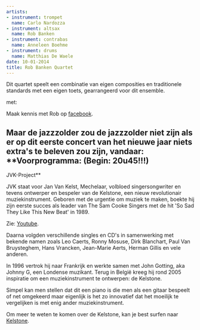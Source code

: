```yaml
---
artists:
- instrument: trompet
  name: Carlo Nardozza
- instrument: altsax
  name: Rob Banken
- instrument: contrabas
  name: Anneleen Boehme
- instrument: drums
  name: Matthias De Waele
date: 10-01-2014
title: Rob Banken Quartet
---
```

Dit quartet speelt een combinatie van eigen composities en traditionele standards met een eigen toets, gearrangeerd voor dit ensemble. 

met: 

Maak kennis met Rob op [facebook](https://www.facebook.com/rob.banken). 

**Maar de jazzzolder zou de jazzzolder niet zijn als er op dit eerste concert van het nieuwe jaar niets extra's te beleven zou zijn, vandaar:**
 **Voorprogramma: (Begin: 20u45!!!)
---------------------------------

JVK-Project** 

JVK staat voor Jan Van Kelst, Mechelaar, volbloed singersongwriter en tevens ontwerper en bespeler van de 
Kelstone, een nieuw revolutionair muziekinstrument. 
Geboren met de urgentie om muziek te maken, boekte hij zijn eerste succes als leader van The Sam Cooke 
Singers met de hit 'So Sad They Like This New Beat' in 1989. 

Zie: [Youtube](http://youtu.be/uEC2KliyWpQ). 

Daarna volgden verschillende singles en CD's in samenwerking met bekende namen zoals Leo Caerts, Ronny Mosuse, 
Dirk Blanchart, Paul Van Bruysteghem, Hans Vrancken, Jean-Marie Aerts, Herman Gillis en vele anderen. 

In 1996 vertrok hij naar Frankrijk en werkte samen met John Gotting, aka Johnny G, een Londense muzikant.
Terug in België kreeg hij rond 2005 inspiratie om een muziekinstrument te ontwerpen: de Kelstone. 

Simpel kan men stellen dat dit een piano is die men als een gitaar bespeelt of net omgekeerd maar eigenlijk is het zo innovatief 
dat het moeilijk te vergelijken is met enig ander muziekinstrument. 

Om meer te weten te komen over de Kelstone, kan je best surfen naar [Kelstone](http://www.kelstone.be).